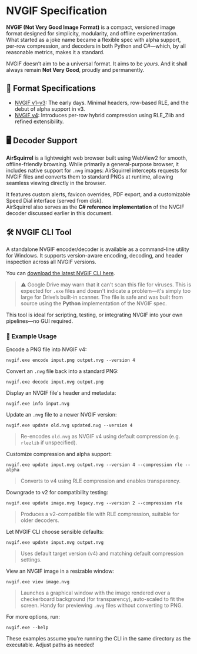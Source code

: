 # NVGIF Specification

**NVGIF (Not Very Good Image Format)** is a compact, versioned image format designed for simplicity, modularity, and offline experimentation. What started as a joke name became a flexible spec with alpha support, per-row compression, and decoders in both Python and C#—which, by all reasonable metrics, makes it a standard.

NVGIF doesn’t aim to be a universal format. It aims to be *yours*. And it shall always remain **Not Very Good**, proudly and permanently.

## 📄 Format Specifications

- [NVGIF v1–v3](v123.md): The early days. Minimal headers, row-based RLE, and the debut of alpha support in v3.
- [NVGIF v4](v4.md): Introduces per-row hybrid compression using RLE_Zlib and refined extensibility.

## 🖥️ Decoder Support

**AirSquirrel** is a lightweight web browser built using WebView2 for smooth, offline-friendly browsing. While primarily a general-purpose browser, it includes native support for `.nvg` images: AirSquirrel intercepts requests for NVGIF files and converts them to standard PNGs at runtime, allowing seamless viewing directly in the browser.

It features custom alerts, favicon overrides, PDF export, and a customizable Speed Dial interface (served from disk).  
AirSquirrel also serves as the **C# reference implementation** of the NVGIF decoder discussed earlier in this document.

## 🛠️ NVGIF CLI Tool

A standalone NVGIF encoder/decoder is available as a command-line utility for Windows. It supports version-aware encoding, decoding, and header inspection across all NVGIF versions.

You can [download the latest NVGIF CLI here](https://drive.google.com/uc?export=download&id=1oGu3PTlAsCwdeyNMOkjsmXBtXkHHcn8u).

> ⚠️ Google Drive may warn that it can't scan this file for viruses. This is expected for `.exe` files and doesn't indicate a problem—it's simply too large for Drive’s built-in scanner. The file is safe and was built from source using the **Python** implementation of the NVGIF spec.

This tool is ideal for scripting, testing, or integrating NVGIF into your own pipelines—no GUI required.

### 🔧 Example Usage

Encode a PNG file into NVGIF v4:
```batch
nvgif.exe encode input.png output.nvg --version 4
```

Convert an `.nvg` file back into a standard PNG:
```batch
nvgif.exe decode input.nvg output.png
```

Display an NVGIF file's header and metadata:
```batch
nvgif.exe info input.nvg
```

Update an `.nvg` file to a newer NVGIF version:
```batch
nvgif.exe update old.nvg updated.nvg --version 4
```
> Re-encodes `old.nvg` as NVGIF v4 using default compression (e.g. `rlezlib` if unspecified).

Customize compression and alpha support:
```batch
nvgif.exe update input.nvg output.nvg --version 4 --compression rle --alpha
```
> Converts to v4 using RLE compression and enables transparency.

Downgrade to v2 for compatibility testing:
```batch
nvgif.exe update image.nvg legacy.nvg --version 2 --compression rle
```
> Produces a v2-compatible file with RLE compression, suitable for older decoders.

Let NVGIF CLI choose sensible defaults:
```batch
nvgif.exe update input.nvg output.nvg
```
> Uses default target version (v4) and matching default compression settings.

View an NVGIF image in a resizable window:
```batch
nvgif.exe view image.nvg
```
> Launches a graphical window with the image rendered over a checkerboard background (for transparency), auto-scaled to fit the screen. Handy for previewing `.nvg` files without converting to PNG.

For more options, run:
```batch
nvgif.exe --help
```

These examples assume you're running the CLI in the same directory as the executable. Adjust paths as needed!
